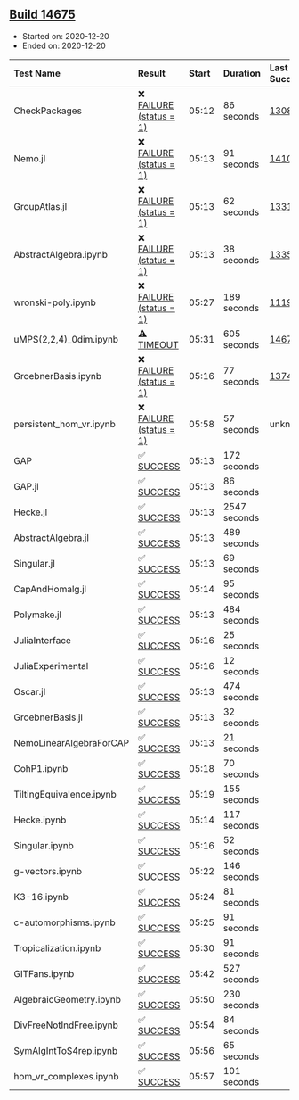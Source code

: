 ## [Build 14675](https://oscarci.mathematik.uni-kl.de/job/oscar/14675/)

* Started on: 2020-12-20
* Ended on: 2020-12-20

| Test Name    | Result | Start | Duration | Last Success | First Failure |
|:-------------|:-------|:------|:---------|:-------------|:--------------|
| CheckPackages | ❌ [FAILURE (status = 1)](https://oscarci.mathematik.uni-kl.de/job/oscar/14675/artifact/logs/build-14675/CheckPackages.log) | 05:12 | 86 seconds | [13085](https://oscarci.mathematik.uni-kl.de/job/oscar/13085/) | [13086](https://oscarci.mathematik.uni-kl.de/job/oscar/13086/) |
| Nemo.jl | ❌ [FAILURE (status = 1)](https://oscarci.mathematik.uni-kl.de/job/oscar/14675/artifact/logs/build-14675/Nemo.jl.log) | 05:13 | 91 seconds | [14101](https://oscarci.mathematik.uni-kl.de/job/oscar/14101/) | [14102](https://oscarci.mathematik.uni-kl.de/job/oscar/14102/) |
| GroupAtlas.jl | ❌ [FAILURE (status = 1)](https://oscarci.mathematik.uni-kl.de/job/oscar/14675/artifact/logs/build-14675/GroupAtlas.jl.log) | 05:13 | 62 seconds | [13311](https://oscarci.mathematik.uni-kl.de/job/oscar/13311/) | [13312](https://oscarci.mathematik.uni-kl.de/job/oscar/13312/) |
| AbstractAlgebra.ipynb | ❌ [FAILURE (status = 1)](https://oscarci.mathematik.uni-kl.de/job/oscar/14675/artifact/logs/build-14675/AbstractAlgebra.ipynb.log) | 05:13 | 38 seconds | [13355](https://oscarci.mathematik.uni-kl.de/job/oscar/13355/) | [13356](https://oscarci.mathematik.uni-kl.de/job/oscar/13356/) |
| wronski-poly.ipynb | ❌ [FAILURE (status = 1)](https://oscarci.mathematik.uni-kl.de/job/oscar/14675/artifact/logs/build-14675/wronski-poly.ipynb.log) | 05:27 | 189 seconds | [11192](https://oscarci.mathematik.uni-kl.de/job/oscar/11192/) | [11193](https://oscarci.mathematik.uni-kl.de/job/oscar/11193/) |
| uMPS(2,2,4)_0dim.ipynb | ⚠ [TIMEOUT](https://oscarci.mathematik.uni-kl.de/job/oscar/14675/artifact/logs/build-14675/uMPS-2-2-4-_0dim.ipynb.log) | 05:31 | 605 seconds | [14674](https://oscarci.mathematik.uni-kl.de/job/oscar/14674/) | [14675](https://oscarci.mathematik.uni-kl.de/job/oscar/14675/) |
| GroebnerBasis.ipynb | ❌ [FAILURE (status = 1)](https://oscarci.mathematik.uni-kl.de/job/oscar/14675/artifact/logs/build-14675/GroebnerBasis.ipynb.log) | 05:16 | 77 seconds | [13748](https://oscarci.mathematik.uni-kl.de/job/oscar/13748/) | [13749](https://oscarci.mathematik.uni-kl.de/job/oscar/13749/) |
| persistent_hom_vr.ipynb | ❌ [FAILURE (status = 1)](https://oscarci.mathematik.uni-kl.de/job/oscar/14675/artifact/logs/build-14675/persistent_hom_vr.ipynb.log) | 05:58 | 57 seconds | unknown | unknown |
| GAP | ✅ [SUCCESS](https://oscarci.mathematik.uni-kl.de/job/oscar/14675/artifact/logs/build-14675/GAP.log) | 05:13 | 172 seconds |  |  |
| GAP.jl | ✅ [SUCCESS](https://oscarci.mathematik.uni-kl.de/job/oscar/14675/artifact/logs/build-14675/GAP.jl.log) | 05:13 | 86 seconds |  |  |
| Hecke.jl | ✅ [SUCCESS](https://oscarci.mathematik.uni-kl.de/job/oscar/14675/artifact/logs/build-14675/Hecke.jl.log) | 05:13 | 2547 seconds |  |  |
| AbstractAlgebra.jl | ✅ [SUCCESS](https://oscarci.mathematik.uni-kl.de/job/oscar/14675/artifact/logs/build-14675/AbstractAlgebra.jl.log) | 05:13 | 489 seconds |  |  |
| Singular.jl | ✅ [SUCCESS](https://oscarci.mathematik.uni-kl.de/job/oscar/14675/artifact/logs/build-14675/Singular.jl.log) | 05:13 | 69 seconds |  |  |
| CapAndHomalg.jl | ✅ [SUCCESS](https://oscarci.mathematik.uni-kl.de/job/oscar/14675/artifact/logs/build-14675/CapAndHomalg.jl.log) | 05:14 | 95 seconds |  |  |
| Polymake.jl | ✅ [SUCCESS](https://oscarci.mathematik.uni-kl.de/job/oscar/14675/artifact/logs/build-14675/Polymake.jl.log) | 05:13 | 484 seconds |  |  |
| JuliaInterface | ✅ [SUCCESS](https://oscarci.mathematik.uni-kl.de/job/oscar/14675/artifact/logs/build-14675/JuliaInterface.log) | 05:16 | 25 seconds |  |  |
| JuliaExperimental | ✅ [SUCCESS](https://oscarci.mathematik.uni-kl.de/job/oscar/14675/artifact/logs/build-14675/JuliaExperimental.log) | 05:16 | 12 seconds |  |  |
| Oscar.jl | ✅ [SUCCESS](https://oscarci.mathematik.uni-kl.de/job/oscar/14675/artifact/logs/build-14675/Oscar.jl.log) | 05:13 | 474 seconds |  |  |
| GroebnerBasis.jl | ✅ [SUCCESS](https://oscarci.mathematik.uni-kl.de/job/oscar/14675/artifact/logs/build-14675/GroebnerBasis.jl.log) | 05:13 | 32 seconds |  |  |
| NemoLinearAlgebraForCAP | ✅ [SUCCESS](https://oscarci.mathematik.uni-kl.de/job/oscar/14675/artifact/logs/build-14675/NemoLinearAlgebraForCAP.log) | 05:13 | 21 seconds |  |  |
| CohP1.ipynb | ✅ [SUCCESS](https://oscarci.mathematik.uni-kl.de/job/oscar/14675/artifact/logs/build-14675/CohP1.ipynb.log) | 05:18 | 70 seconds |  |  |
| TiltingEquivalence.ipynb | ✅ [SUCCESS](https://oscarci.mathematik.uni-kl.de/job/oscar/14675/artifact/logs/build-14675/TiltingEquivalence.ipynb.log) | 05:19 | 155 seconds |  |  |
| Hecke.ipynb | ✅ [SUCCESS](https://oscarci.mathematik.uni-kl.de/job/oscar/14675/artifact/logs/build-14675/Hecke.ipynb.log) | 05:14 | 117 seconds |  |  |
| Singular.ipynb | ✅ [SUCCESS](https://oscarci.mathematik.uni-kl.de/job/oscar/14675/artifact/logs/build-14675/Singular.ipynb.log) | 05:16 | 52 seconds |  |  |
| g-vectors.ipynb | ✅ [SUCCESS](https://oscarci.mathematik.uni-kl.de/job/oscar/14675/artifact/logs/build-14675/g-vectors.ipynb.log) | 05:22 | 146 seconds |  |  |
| K3-16.ipynb | ✅ [SUCCESS](https://oscarci.mathematik.uni-kl.de/job/oscar/14675/artifact/logs/build-14675/K3-16.ipynb.log) | 05:24 | 81 seconds |  |  |
| c-automorphisms.ipynb | ✅ [SUCCESS](https://oscarci.mathematik.uni-kl.de/job/oscar/14675/artifact/logs/build-14675/c-automorphisms.ipynb.log) | 05:25 | 91 seconds |  |  |
| Tropicalization.ipynb | ✅ [SUCCESS](https://oscarci.mathematik.uni-kl.de/job/oscar/14675/artifact/logs/build-14675/Tropicalization.ipynb.log) | 05:30 | 91 seconds |  |  |
| GITFans.ipynb | ✅ [SUCCESS](https://oscarci.mathematik.uni-kl.de/job/oscar/14675/artifact/logs/build-14675/GITFans.ipynb.log) | 05:42 | 527 seconds |  |  |
| AlgebraicGeometry.ipynb | ✅ [SUCCESS](https://oscarci.mathematik.uni-kl.de/job/oscar/14675/artifact/logs/build-14675/AlgebraicGeometry.ipynb.log) | 05:50 | 230 seconds |  |  |
| DivFreeNotIndFree.ipynb | ✅ [SUCCESS](https://oscarci.mathematik.uni-kl.de/job/oscar/14675/artifact/logs/build-14675/DivFreeNotIndFree.ipynb.log) | 05:54 | 84 seconds |  |  |
| SymAlgIntToS4rep.ipynb | ✅ [SUCCESS](https://oscarci.mathematik.uni-kl.de/job/oscar/14675/artifact/logs/build-14675/SymAlgIntToS4rep.ipynb.log) | 05:56 | 65 seconds |  |  |
| hom_vr_complexes.ipynb | ✅ [SUCCESS](https://oscarci.mathematik.uni-kl.de/job/oscar/14675/artifact/logs/build-14675/hom_vr_complexes.ipynb.log) | 05:57 | 101 seconds |  |  |
